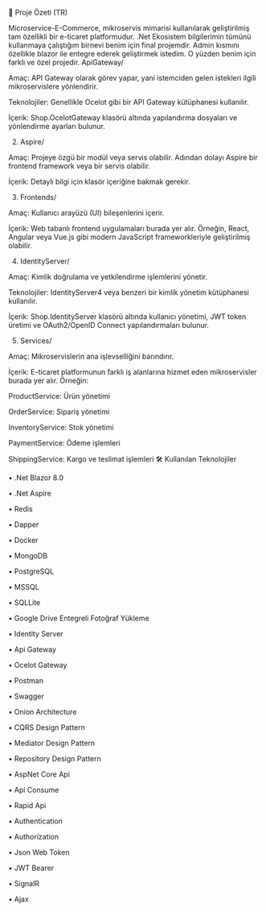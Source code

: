 📌 Proje Özeti (TR)

Microservice-E-Commerce, mikroservis mimarisi kullanılarak geliştirilmiş tam özellikli bir e-ticaret platformudur. .Net Ekosistem bilgilerimin tümünü kullanmaya çalıştığım birnevi benim için final projemdir. Admin kısmını özellikle blazor ile entegre ederek geliştirmek istedim. O yüzden benim için farklı ve özel projedir.
ApiGateway/

Amaç: API Gateway olarak görev yapar, yani istemciden gelen istekleri ilgili mikroservislere yönlendirir.

Teknolojiler: Genellikle Ocelot gibi bir API Gateway kütüphanesi kullanılır.

İçerik: Shop.OcelotGateway klasörü altında yapılandırma dosyaları ve yönlendirme ayarları bulunur.

2. Aspire/

Amaç: Projeye özgü bir modül veya servis olabilir. Adından dolayı Aspire bir frontend framework veya bir servis olabilir.

İçerik: Detaylı bilgi için klasör içeriğine bakmak gerekir.

3. Frontends/

Amaç: Kullanıcı arayüzü (UI) bileşenlerini içerir.

İçerik: Web tabanlı frontend uygulamaları burada yer alır. Örneğin, React, Angular veya Vue.js gibi modern JavaScript frameworkleriyle geliştirilmiş olabilir.

4. IdentityServer/

Amaç: Kimlik doğrulama ve yetkilendirme işlemlerini yönetir.

Teknolojiler: IdentityServer4 veya benzeri bir kimlik yönetim kütüphanesi kullanılır.

İçerik: Shop.IdentityServer klasörü altında kullanıcı yönetimi, JWT token üretimi ve OAuth2/OpenID Connect yapılandırmaları bulunur.

5. Services/

Amaç: Mikroservislerin ana işlevselliğini barındırır.

İçerik: E-ticaret platformunun farklı iş alanlarına hizmet eden mikroservisler burada yer alır. Örneğin:

ProductService: Ürün yönetimi

OrderService: Sipariş yönetimi

InventoryService: Stok yönetimi

PaymentService: Ödeme işlemleri

ShippingService: Kargo ve teslimat işlemleri
🛠️ Kullanılan Teknolojiler

• .Net Blazor 8.0

•  .Net Aspire

• Redis

• Dapper

• Docker

• MongoDB

• PostgreSQL

• MSSQL

• SQLLite

• Google Drive Entegreli Fotoğraf Yükleme

• Identity Server

• Api Gateway

• Ocelot Gateway

• Postman

• Swagger

• Onion Architecture

• CQRS Design Pattern

• Mediator Design Pattern

• Repository Design Pattern

• AspNet Core Api

• Api Consume

• Rapid Api

• Authentication

• Authorization

• Json Web Token

• JWT Bearer

• SignalR

• Ajax
